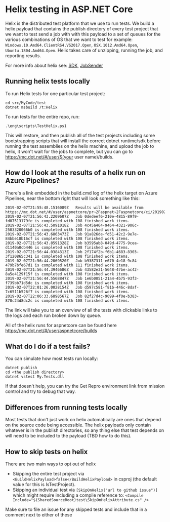 Helix testing in ASP.NET Core
==============================

Helix is the distributed test platform that we use to run tests.  We build a helix payload that contains the publish directory of every test project that we want to test
send a job with with this payload to a set of queues for the various combinations of OS that we want to test
for example: `Windows.10.Amd64.ClientRS4.VS2017.Open`, `OSX.1012.Amd64.Open`, `Ubuntu.1804.Amd64.Open`. Helix takes care of unzipping, running the job, and reporting results.

For more info about helix see: [SDK](https://github.com/dotnet/arcade/blob/master/src/Microsoft.DotNet.Helix/Sdk/Readme.md), [JobSender](https://github.com/dotnet/arcade/blob/master/src/Microsoft.DotNet.Helix/Sdk/Readme.md)

## Running helix tests locally

To run Helix tests for one particular test project:

```
cd src/MyCode/test
dotnet msbuild /t:Helix
```

To run tests for the entire repo, run:

```
.\eng\scripts\TestHelix.ps1
```

This will restore, and then publish all of the test projects including some bootstrapping scripts that will install the correct dotnet runtime/sdk before running the test assemblies on the helix machine, and upload the job to helix, it won't wait for the jobs to complete, but you can go to https://mc.dot.net/#/user/$(your user name)/builds.


## How do I look at the results of a helix run on Azure Pipelines?
There's a link embedded in the build.cmd log of the helix target on Azure Pipelines, near the bottom right that will look something like this:
```
2019-02-07T21:55:48.1516089Z   Results will be available from https://mc.dot.net/#/user/aspnetcore/pr~2Faspnet~2Faspnetcore/ci/20190207.34
2019-02-07T21:56:43.2209607Z   Job 0dedeef6-210e-4815-89f9-fd07513179fe is completed with 108 finished work items.
2019-02-07T21:56:43.5091018Z   Job 4c45a464-9464-4321-906c-2503320066b0 is completed with 108 finished work items.
2019-02-07T21:56:43.6863473Z   Job 91a826de-fd51-42c2-9e7e-84bbe18b16cf is completed with 108 finished work items.
2019-02-07T21:56:43.8591328Z   Job b3595ab8-049d-4775-9cea-d1140a0cb446 is completed with 108 finished work items.
2019-02-07T21:56:44.0384313Z   Job 2f174f2b-f6b1-4683-8303-3f120865c341 is completed with 108 finished work items.
2019-02-07T21:56:44.2069520Z   Job b9387311-e670-4e18-9c84-479b7bfe67d1 is completed with 111 finished work items.
2019-02-07T21:56:44.3946686Z   Job 43582e31-5648-47be-ac42-8a5e4129f15f is completed with 108 finished work items.
2019-02-07T21:56:44.5568847Z   Job 1e6b0051-21a4-4b75-93f3-f739bb71d5dc is completed with 108 finished work items.
2019-02-07T22:01:26.0028154Z   Job d597c581-f81b-446c-8daf-7c6511b526f7 is completed with 108 finished work items.
2019-02-07T22:06:33.6898567Z   Job 82f27d4c-9099-4f0e-b383-870c24d8dc2c is completed with 108 finished work items.
```

The link will take you to an overview of all the tests with clickable links to the logs and each run broken down by queue.

All of the helix runs for aspnetcore can be found here https://mc.dot.net/#/user/aspnetcore/builds

## What do I do if a test fails?
You can simulate how most tests run locally:
```
dotnet publish
cd <the publish directory>
dotnet vstest My.Tests.dll
```

If that doesn't help, you can try the Get Repro environment link from mission control and try to debug that way.

## Differences from running tests locally
Most tests that don't just work on helix automatically are ones that depend on the source code being accessible. The helix payloads only contain whatever is in the publish directories, so any thing else that test depends on will need to be included to the payload (TBD how to do this).

## How to skip tests on helix
There are two main ways to opt out of helix
- Skipping the entire test project via `<BuildHelixPayload>false</BuildHelixPayload>` in csproj (the default value for this is IsTestProject).
- Skipping an individual test via `[SkipOnHelix("url to github issue")]` which might require including a compile reference to: `<Compile Include="$(SharedSourceRoot)test\SkipOnHelixAttribute.cs" />`

Make sure to file an issue for any skipped tests and include that in a comment next to either of these
